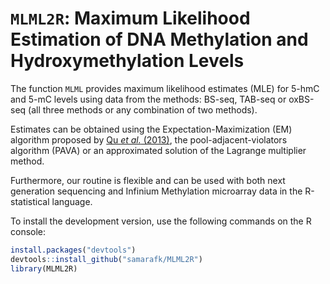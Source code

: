 # `MLML2R`: Maximum Likelihood Estimation of DNA Methylation and Hydroxymethylation Levels

The function `MLML` provides maximum likelihood estimates (MLE) for 5-hmC and 5-mC levels using data from the methods: BS-seq, TAB-seq or oxBS-seq (all three methods or any combination of two methods). 

Estimates can be obtained using the Expectation-Maximization (EM) algorithm proposed by [Qu *et al.* (2013)](https://www.ncbi.nlm.nih.gov/pmc/articles/PMC3789553/), the pool-adjacent-violators algorithm (PAVA) or an approximated solution of the Lagrange multiplier method. 

Furthermore, our routine is flexible and can be used with both next generation sequencing and Infinium Methylation microarray data in the R-statistical language.

To install the development version, use the following commands on the R console:

```r
install.packages("devtools")
devtools::install_github("samarafk/MLML2R")
library(MLML2R)
```
